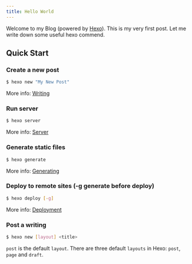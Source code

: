 ```yaml
---
title: Hello World
---
```

Welcome to my Blog (powered by [Hexo](https://hexo.io/)). This is my very first post. Let me write down some useful hexo commend.

## Quick Start

### Create a new post

``` bash
$ hexo new "My New Post"
```

More info: [Writing](https://hexo.io/docs/writing.html)

### Run server

``` bash
$ hexo server
```

More info: [Server](https://hexo.io/docs/server.html)

### Generate static files

``` bash
$ hexo generate
```

More info: [Generating](https://hexo.io/docs/generating.html)

### Deploy to remote sites (-g generate before deploy)

``` bash
$ hexo deploy [-g]
```

More info: [Deployment](https://hexo.io/docs/deployment.html)

### Post a writing

``` bash
$ hexo new [layout] <title>
```
`post` is the default `layout`. There are three default `layouts` in Hexo: `post`, `page` and `draft`.
